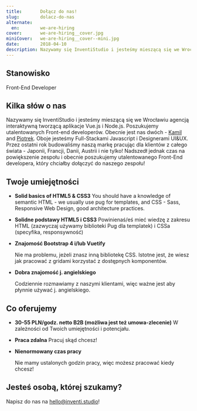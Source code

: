 ```yaml
---
title:       Dołącz do nas!
slug:        dolacz-do-nas
alternate:
  en:        we-are-hiring
cover:       we-are-hiring__cover.jpg
miniCover:   we-are-hiring__cover--mini.jpg
date:        2018-04-10
description: Nazywamy się InventiStudio i jesteśmy mieszącą się we Wrocławiu agencją interaktywną tworzącą aplikacje Vue.js i Node.js. Poszukujemy utalentowanych Front-End developerów!
---
```



## Stanowisko

Front-End Developer

## Kilka słów o nas

Nazywamy się InventiStudio i jesteśmy mieszącą się we Wrocławiu agencją interaktywną tworzącą aplikacje Vue.js i Node.js. Poszukujemy utalentowanych Front-end developerów. Obecnie jest nas dwóch - [Kamil](https://www.linkedin.com/in/kamil-borkowski/) and [Piotrek](https://www.linkedin.com/in/piotrekfracek/). Oboje jesteśmy Full-Stackami Javascript i Designerami UI&UX. Przez ostatni rok budowaliśmy naszą markę pracując dla klientów z całego świata - Japonii, Francji, Danii, Austrii i nie tylko! Nadszedł jednak czas na powiększenie zespołu i obecnie poszukujemy utalentowanego Front-End developera, który chciałby dołączyć do naszego zespołu!

## Twoje umiejętności

- **Solid basics of HTML5 & CSS3**
You should have a knowledge of semantic HTML - we usually use pug for templates, and CSS - Sass, Responsive Web Design, good architecture practices.

- **Solidne podstawy HTML5 i CSS3**
  Powinienaś/eś mieć wiedzę z zakresu HTML (zazwyczaj używamy biblioteki Pug dla templatek) i CSSa (specyfika, responsywność)

- **Znajomość Bootstrap 4 i/lub Vuetify**

  Nie ma problemu, jeżeli znasz inną bibliotekę CSS. Istotne jest, że wiesz jak pracować z gridami korzystać z dostępnych komponentów.

- **Dobra znajomość j. angielskiego**

  Codziennie rozmawiamy z naszymi klientami, więc ważne jest aby płynnie używać j. angielskiego.

## Co oferujemy

- **30-55 PLN/godz. netto B2B (możliwa jest też umowa-zlecenie)**
  W zależności od Twoich umiejętności i potencjału.

- **Praca zdalna**
  Pracuj skąd chcesz!

- **Nienormowany czas pracy**

  Nie mamy ustalonych godzin pracy, więc możesz pracować kiedy chcesz!

## Jesteś osobą, której szukamy?

Napisz do nas na [hello@inventi.studio](mailto:hello@inventi.studio)!
